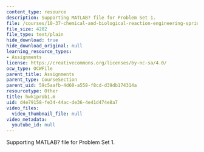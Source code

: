 ```yaml
---
content_type: resource
description: Supporting MATLAB? file for Problem Set 1.
file: /courses/10-37-chemical-and-biological-reaction-engineering-spring-2007/d4e79158fe3444acde364e41d474e8a7_hwk1prob1.m
file_size: 4202
file_type: text/plain
hide_download: true
hide_download_original: null
learning_resource_types:
- Assignments
license: https://creativecommons.org/licenses/by-nc-sa/4.0/
ocw_type: OCWFile
parent_title: Assignments
parent_type: CourseSection
parent_uid: 59c5aafb-4d60-a558-f8cd-d39db174314a
resourcetype: Other
title: hwk1prob1.m
uid: d4e79158-fe34-44ac-de36-4e41d474e8a7
video_files:
  video_thumbnail_file: null
video_metadata:
  youtube_id: null
---
```

Supporting MATLAB? file for Problem Set 1.